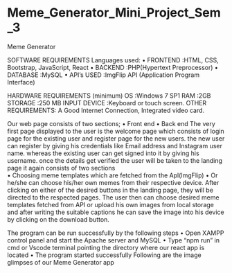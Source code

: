 # Meme_Generator_Mini_Project_Sem_3
Meme Generator

SOFTWARE REQUIREMENTS
	Languages used:
 • FRONTEND :HTML, CSS, Bootstrap, JavaScript, React
 • BACKEND :PHP(Hypertext Preprocessor) 
 • DATABASE :MySQL
 • API’s USED :ImgFlip API (Application Program Interface)


HARDWARE REQUIREMENTS (minimum)
	OS :Windows 7 SP1
	RAM :2GB
	STORAGE :250 MB
	INPUT DEVICE :Keyboard or touch screen.
	OTHER REQUIREMENTS: A Good Internet Connection, Integrated video card.

Our web page consists of two sections;
•	Front end 
•	Back end
The very first page displayed to the user is the welcome page which consists of login page for the existing user and register page for the new users. the new user can register by giving his credentials like Email address and Instagram user name. whereas the existing user can get signed into it by giving his username.  once the details get verified the user will be taken to the landing page it again consists of two sections  
•	Choosing meme templates which are fetched from the Apl(ImgFlip)
•	Or he/she can choose his/her own memes from their respective device.
After clicking on either of the desired buttons in the landing page, they will be directed to the respected pages.
The user then can choose desired meme templates fetched from API or upload his own images from local storage and after writing the suitable captions he can save the image into his device by clicking on the download button.  

The program can be run successfully by the following steps
•	Open XAMPP control panel and start the Apache server and MySQL
•	Type “npm run” in cmd or Vscode terminal pointing the directory where our react app is located 
•	The program started successfully
Following are the image glimpses of our Meme Generator app

